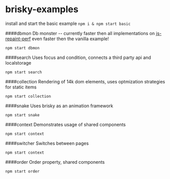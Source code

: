 # brisky-examples

install and start the basic example
`npm i & npm start basic`

####dbmon
Db monster -- currently faster then all implementations on [js-repaint-perf](http://mathieuancelin.github.io/js-repaint-perfs/) even faster then the vanilla example!

`npm start dbmon`

####search
Uses focus and condition, connects a third party api and localstorage

`npm start search`

####collection
Rendering of 14k dom elements, uses optmization strategies for static items

`npm start collection`

####snake
Uses brisky as an animation framework

`npm start snake`

####context
Demonstrates usage of shared components

`npm start context`

####switcher
Switches between pages

`npm start context`

####order
Order property, shared components

`npm start order`


